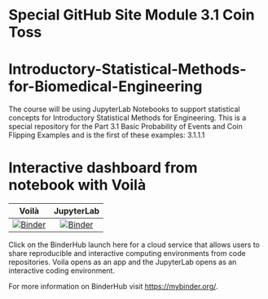 # Special GitHub Site Module 3.1 Coin Toss
# Introductory-Statistical-Methods-for-Biomedical-Engineering

The course will be using JupyterLab Notebooks to support statistical concepts for Introductory Statistical Methods for Engineering. This is a special repository for the Part 3.1 Basic Probability of Events and Coin Flipping Examples and is the first of these examples: 3.1.1.1

# Interactive dashboard from notebook with Voilà

| Voilà | JupyterLab |
| :-----------------------: | :---------------------: |
| [![Binder](https://mybinder.org/badge_logo.svg)](https://mybinder.org/v2/gh/Statistical-Methods-for-Engineering/Special_GitHub_Site_Part_3.1_Coin_Toss_3.1.1.1/HEAD?urlpath=voila%2Frender%2FChapter_3.1.1_Coin_Toss_1.ipynb)   |  [![Binder](https://mybinder.org/badge_logo.svg)](https://mybinder.org/v2/gh/Statistical-Methods-for-Engineering/Special_GitHub_Site_Part_3.1_Coin_Toss_3.1.1.1/HEAD) |

Click on the BinderHub launch here for a cloud service that allows users to share reproducible and interactive computing environments from code repositories.  Voila opens as an app and the JupyterLab opens as an interactive coding environment.


For more information on BinderHub visit https://mybinder.org/.
